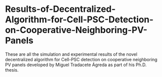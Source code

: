 # Results-of-Decentralized-Algorithm-for-Cell-PSC-Detection-on-Cooperative-Neighboring-PV-Panels
These are all the simulation and experimental results of the novel decentralized algorithm for Cell-PSC detection on cooperative neighboring PV panels developed by Miguel Tradacete Ágreda as part of his Ph.D. thesis.
